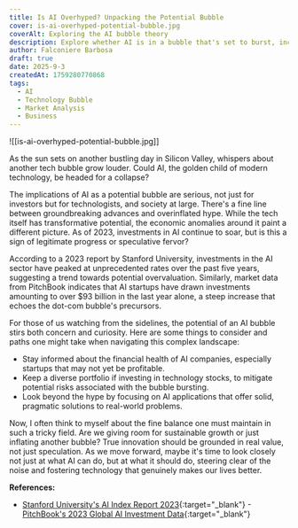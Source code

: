 ```yaml
---
title: Is AI Overhyped? Unpacking the Potential Bubble
cover: is-ai-overhyped-potential-bubble.jpg
coverAlt: Exploring the AI bubble theory
description: Explore whether AI is in a bubble that's set to burst, including analysis, current data, and practical insights to navigate this tech wave.
author: Falconiere Barbosa
draft: true
date: 2025-9-3
createdAt: 1759280770868
tags:
  - AI
  - Technology Bubble
  - Market Analysis
  - Business
---
```

![[is-ai-overhyped-potential-bubble.jpg]]
<p>As the sun sets on another bustling day in Silicon Valley, whispers about another tech bubble grow louder. Could AI, the golden child of modern technology, be headed for a collapse?</p><p>The implications of AI as a potential bubble are serious, not just for investors but for technologists, and society at large. There's a fine line between groundbreaking advances and overinflated hype. While the tech itself has transformative potential, the economic anomalies around it paint a different picture. As of 2023, investments in AI continue to soar, but is this a sign of legitimate progress or speculative fervor?</p><p>According to a 2023 report by Stanford University, investments in the AI sector have peaked at unprecedented rates over the past five years, suggesting a trend towards potential overvaluation. Similarly, market data from PitchBook indicates that AI startups have drawn investments amounting to over $93 billion in the last year alone, a steep increase that echoes the dot-com bubble's precursors.</p><p>For those of us watching from the sidelines, the potential of an AI bubble stirs both concern and curiosity. Here are some things to consider and paths one might take when navigating this complex landscape:</p><ul><li>Stay informed about the financial health of AI companies, especially startups that may not yet be profitable.</li><li>Keep a diverse portfolio if investing in technology stocks, to mitigate potential risks associated with the bubble bursting.</li><li>Look beyond the hype by focusing on AI applications that offer solid, pragmatic solutions to real-world problems.</li></ul><p>Now, I often think to myself about the fine balance one must maintain in such a tricky field. Are we giving room for sustainable growth or just inflating another bubble? True innovation should be grounded in real value, not just speculation. As we move forward, maybe it's time to look closely not just at what AI can do, but at what it should do, steering clear of the noise and fostering technology that genuinely makes our lives better.</p>

**References:**

- [Stanford University's AI Index Report 2023](https://hai.stanford.edu/research/ai-index-2023){:target="_blank"}
 -[PitchBook's 2023 Global AI Investment Data](https://pitchbook.com/news/reports/q4-2023-pitchbook-nvca-venture-monitor){:target="_blank"}